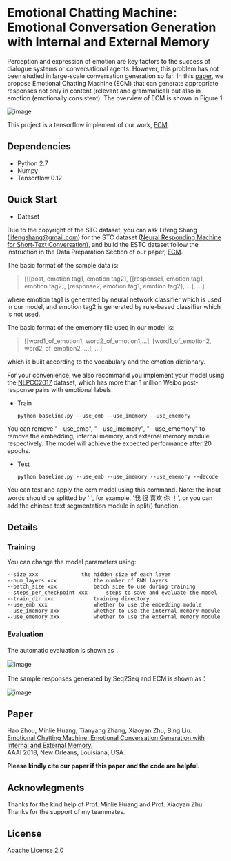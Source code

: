 # Emotional Chatting Machine: Emotional Conversation Generation with Internal and External Memory

Perception and expression of emotion are key factors to the success of dialogue systems or conversational agents. However, this problem has not been studied in large-scale conversation generation so far. In this [paper](https://arxiv.org/abs/1704.01074), we propose Emotional Chatting Machine (ECM) that can generate appropriate responses not only in content (relevant and grammatical) but also in emotion (emotionally consistent). The overview of ECM is shown in Figure 1.

![image](https://raw.githubusercontent.com/tuxchow/ecm/master/image/overview.png)

This project is a tensorflow implement of our work, [ECM](https://arxiv.org/abs/1704.01074).

## Dependencies
	
* Python 2.7
* Numpy
* Tensorflow 0.12
	
## Quick Start

* Dataset

Due to the copyright of the STC dataset, you can ask Lifeng Shang (lifengshang@gmail.com) for the STC dataset ([Neural Responding Machine for Short-Text Conversation](https://arxiv.org/abs/1503.02364v2)), and build the ESTC dataset follow the instruction in the Data Preparation Section of our paper, [ECM](https://arxiv.org/abs/1704.01074).

The basic format of the sample data is:

>  [[[post, emotion tag1, emotion tag2], [[response1, emotion tag1, emotion tag2], [response2, emotion tag1, emotion tag2], ...], ...]

where emotion tag1 is generated by neural network classifier which is used in our model, and emotion tag2 is generated by rule-based classifier which is not used. 
	
The basic format of the ememory file used in our model is:

>  [[word1_of_emotion1, word2_of_emotion1,…], [word1_of_emotion2, word2_of_emotion2, …], …]
	
which is built according to the vocabulary and the emotion dictionary.

  For your convenience, we also recommand you implement your model using the [NLPCC2017](http://coai.cs.tsinghua.edu.cn/hml/challenge2017/) dataset, which has more than 1 million Weibo post-response pairs with emotional labels.

* Train

	``` python baseline.py --use_emb --use_imemory --use_ememory ```

You can remove "--use_emb", "--use_imemory", "--use_ememory" to remove the embedding, internal memory, and external memory module respectively. The model will achieve the expected performance after 20 epochs.

* Test

	``` python baseline.py --use_emb --use_imemory --use_ememory --decode	```

You can test and apply the ecm model using this command. Note: the input words should be splitted by ' ', for example, '我 很 喜欢 你 ！', or you can add the chinese text segmentation module in split() function.


## Details

### Training

You can change the model parameters using:

	--size xxx 				the hidden size of each layer
	--num_layers xxx 			the number of RNN layers
	--batch_size xxx 			batch size to use during training 
	--steps_per_checkpoint xxx 		steps to save and evaluate the model
	--train_dir xxx				training directory
	--use_emb xxx				whether to use the embedding module
	--use_imemory xxx 			whether to use the internal memory module
	--use_ememory xxx 			whether to use the external memory module
	
### Evaluation

The automatic evaluation is shown as：

![image](https://raw.githubusercontent.com/tuxchow/ecm/master/image/eval0.png)

The sample responses generated by Seq2Seq and ECM is shown as：

![image](https://raw.githubusercontent.com/tuxchow/ecm/master/image/eval1.png)

## Paper

Hao Zhou, Minlie Huang, Tianyang Zhang, Xiaoyan Zhu, Bing Liu.  
[Emotional Chatting Machine: Emotional Conversation Generation with Internal and External Memory.](https://arxiv.org/abs/1704.01074)  
AAAI 2018, New Orleans, Louisiana, USA.

**Please kindly cite our paper if this paper and the code are helpful.**

## Acknowlegments

Thanks for the kind help of Prof. Minlie Huang and Prof. Xiaoyan Zhu. Thanks for the support of my teammates.


## License

Apache License 2.0
